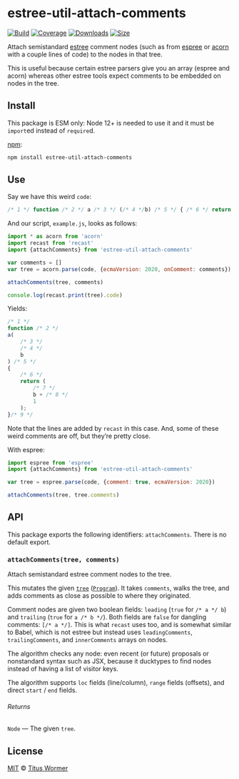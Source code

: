 # estree-util-attach-comments

[![Build][build-badge]][build]
[![Coverage][coverage-badge]][coverage]
[![Downloads][downloads-badge]][downloads]
[![Size][size-badge]][size]

Attach semistandard [estree][] comment nodes (such as from [espree][] or
[acorn][] with a couple lines of code) to the nodes in that tree.

This is useful because certain estree parsers give you an array (espree and
acorn) whereas other estree tools expect comments to be embedded on nodes in the
tree.

## Install

This package is ESM only: Node 12+ is needed to use it and it must be `import`ed
instead of `require`d.

[npm][]:

```sh
npm install estree-util-attach-comments
```

## Use

Say we have this weird `code`:

```js
/* 1 */ function /* 2 */ a /* 3 */ (/* 4 */b) /* 5 */ { /* 6 */ return /* 7 */ b + /* 8 */ 1 /* 9 */ }
```

And our script, `example.js`, looks as follows:

```js
import * as acorn from 'acorn'
import recast from 'recast'
import {attachComments} from 'estree-util-attach-comments'

var comments = []
var tree = acorn.parse(code, {ecmaVersion: 2020, onComment: comments})

attachComments(tree, comments)

console.log(recast.print(tree).code)
```

Yields:

```js
/* 1 */
function /* 2 */
a(
    /* 3 */
    /* 4 */
    b
) /* 5 */
{
    /* 6 */
    return (
        /* 7 */
        b + /* 8 */
        1
    );
}/* 9 */
```

Note that the lines are added by `recast` in this case.
And, some of these weird comments are off, but they’re pretty close.

With espree:

```js
import espree from 'espree'
import {attachComments} from 'estree-util-attach-comments'

var tree = espree.parse(code, {comment: true, ecmaVersion: 2020})

attachComments(tree, tree.comments)
```

## API

This package exports the following identifiers: `attachComments`.
There is no default export.

### `attachComments(tree, comments)`

Attach semistandard estree comment nodes to the tree.

This mutates the given [`tree`][estree] ([`Program`][program]).
It takes `comments`, walks the tree, and adds comments as close as possible
to where they originated.

Comment nodes are given two boolean fields: `leading` (`true` for `/* a */ b`)
and `trailing` (`true` for `a /* b */`).
Both fields are `false` for dangling comments: `[/* a */]`.
This is what `recast` uses too, and is somewhat similar to Babel, which is not
estree but instead uses `leadingComments`, `trailingComments`, and
`innerComments` arrays on nodes.

The algorithm checks any node: even recent (or future) proposals or nonstandard
syntax such as JSX, because it ducktypes to find nodes instead of having a list
of visitor keys.

The algorithm supports `loc` fields (line/column), `range` fields (offsets),
and direct `start` / `end` fields.

###### Returns

`Node` — The given `tree`.

## License

[MIT][license] © [Titus Wormer][author]

<!-- Definitions -->

[build-badge]: https://github.com/wooorm/estree-util-attach-comments/workflows/main/badge.svg

[build]: https://github.com/wooorm/estree-util-attach-comments/actions

[coverage-badge]: https://img.shields.io/codecov/c/github/wooorm/estree-util-attach-comments.svg

[coverage]: https://codecov.io/github/wooorm/estree-util-attach-comments

[downloads-badge]: https://img.shields.io/npm/dm/estree-util-attach-comments.svg

[downloads]: https://www.npmjs.com/package/estree-util-attach-comments

[size-badge]: https://img.shields.io/bundlephobia/minzip/estree-util-attach-comments.svg

[size]: https://bundlephobia.com/result?p=estree-util-attach-comments

[npm]: https://docs.npmjs.com/cli/install

[license]: license

[author]: https://wooorm.com

[acorn]: https://github.com/acornjs/acorn

[estree]: https://github.com/estree/estree

[espree]: https://github.com/eslint/espree

[program]: https://github.com/estree/estree/blob/master/es5.md#programs
